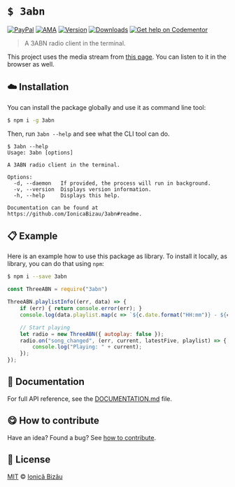 
# `$ 3abn`

 [![PayPal](https://img.shields.io/badge/%24-paypal-f39c12.svg)][paypal-donations] [![AMA](https://img.shields.io/badge/ask%20me-anything-1abc9c.svg)](https://github.com/IonicaBizau/ama) [![Version](https://img.shields.io/npm/v/3abn.svg)](https://www.npmjs.com/package/3abn) [![Downloads](https://img.shields.io/npm/dt/3abn.svg)](https://www.npmjs.com/package/3abn) [![Get help on Codementor](https://cdn.codementor.io/badges/get_help_github.svg)](https://www.codementor.io/johnnyb?utm_source=github&utm_medium=button&utm_term=johnnyb&utm_campaign=github)

> A 3ABN radio client in the terminal.

This project uses the media stream from [this page](http://3abn.org/media/3abn-radio-broadcast/3abn-music-channel/). You can listen to it in the browser as well.

## :cloud: Installation

You can install the package globally and use it as command line tool:


```sh
$ npm i -g 3abn
```


Then, run `3abn --help` and see what the CLI tool can do.


```
$ 3abn --help
Usage: 3abn [options]

A 3ABN radio client in the terminal.

Options:
  -d, --daemon   If provided, the process will run in background.
  -v, --version  Displays version information.
  -h, --help     Displays this help.

Documentation can be found at https://github.com/IonicaBizau/3abn#readme.
```

## :clipboard: Example


Here is an example how to use this package as library. To install it locally, as library, you can do that using `npm`:

```sh
$ npm i --save 3abn
```



```js
const ThreeABN = require("3abn")

ThreeABN.playlistInfo((err, data) => {
    if (err) { return console.error(err); }
    console.log(data.playlist.map(c => `${c.date.format("HH:mm")} - ${c.title}`).join("\n"));

    // Start playing
    let radio = new ThreeABN({ autoplay: false });
    radio.on("song_changed", (err, current, latestFive, playlist) => {
        console.log("Playing: " + current);
    });
});
```

## :memo: Documentation

For full API reference, see the [DOCUMENTATION.md][docs] file.

## :yum: How to contribute
Have an idea? Found a bug? See [how to contribute][contributing].


## :scroll: License

[MIT][license] © [Ionică Bizău][website]

[paypal-donations]: https://www.paypal.com/cgi-bin/webscr?cmd=_s-xclick&hosted_button_id=RVXDDLKKLQRJW
[donate-now]: http://i.imgur.com/6cMbHOC.png

[license]: http://showalicense.com/?fullname=Ionic%C4%83%20Biz%C4%83u%20%3Cbizauionica%40gmail.com%3E%20(http%3A%2F%2Fionicabizau.net)&year=2015#license-mit
[website]: http://ionicabizau.net
[contributing]: /CONTRIBUTING.md
[docs]: /DOCUMENTATION.md

